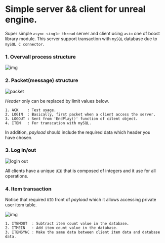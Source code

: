# Simple server && client for unreal engine.

Super simple `async-single thread` server and client using  `asio`  one of boost library module. This server support transaction with `mySQL` database due to `mySQL C connector`. 



### 1. Overvall process structure

![img](https://user-images.githubusercontent.com/30077320/123431189-f6469980-d603-11eb-942a-a5c7751e7cee.png)

### 2. Packet(message) structure

![packet](https://user-images.githubusercontent.com/30077320/123510728-16379500-d6b8-11eb-9135-5c56c41cef22.png)

*Header* only can be replaced by limit values below. 

```
1. ACK    : Test usage.
2. LOGIN  : Basically, first packet when a client access the server.
3. LOGOUT : Sent from 'EndPlay()' function of cilent object.
4. ITEM   : For transcation with mySQL.
```

In addition, *payload* should include the required data which header you have chosen.

### 3. Log in/out

![login out](https://user-images.githubusercontent.com/30077320/123431197-f777c680-d603-11eb-9531-71554c754401.png)

All clients have a unique `UID` that is composed of integers and it use for all operations.

### 4. Item transaction

Notice that required `UID` front of *payload* which it allows accessing private user item table.

![img](https://user-images.githubusercontent.com/30077320/123510729-1768c200-d6b8-11eb-80be-b71fbff24503.png)

```
1. ITEMOUT  : Subtract item count value in the database.
2. ITMEIN   : Add item count value in the database.
3. ITEMSYNC : Make the same data between client item data and database data.
```

